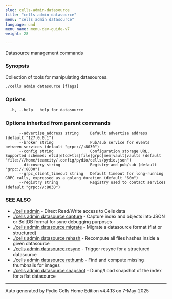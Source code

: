 ```yaml
---
slug: cells-admin-datasource
title: "cells admin datasource"
menu: "cells admin datasource"
language: und
menu_name: menu-dev-guide-v7
weight: 28

---
```

Datasource management commands

### Synopsis

Collection of tools for manipulating datasources.

```
./cells admin datasource [flags]
```

### Options

```
  -h, --help   help for datasource
```

### Options inherited from parent commands

```
      --advertise_address string     Default advertise address (default "127.0.0.1")
      --broker string                Pub/sub service for events between services (default "grpc://:8030")
      --config string                Configuration storage URL. Supported schemes: etcd|etcd+tls|file|grpc|mem|vault|vaults (default "file:///home/teamcity/.config/pydio/cells/pydio.json")
      --discovery string             Registry and pub/sub (default "grpc://:8030")
      --grpc_client_timeout string   Default timeout for long-running GRPC calls, expressed as a golang duration (default "60m")
      --registry string              Registry used to contact services (default "grpc://:8030")
```

### SEE ALSO

* [./cells admin](../cells-admin)	 - Direct Read/Write access to Cells data
* [./cells admin datasource capture](../cells-admin-datasource-capture)	 - Capture index and objects into JSON or BoltDB format for sync debugging purposes
* [./cells admin datasource migrate](../cells-admin-datasource-migrate)	 - Migrate a datasource format (flat or structured)
* [./cells admin datasource rehash](../cells-admin-datasource-rehash)	 - Recompute all files hashes inside a given datasource
* [./cells admin datasource resync](../cells-admin-datasource-resync)	 - Trigger resync for a structured datasource
* [./cells admin datasource rethumb](../cells-admin-datasource-rethumb)	 - Find and compute missing thumbnails for images
* [./cells admin datasource snapshot](../cells-admin-datasource-snapshot)	 - Dump/Load snapshot of the index for a flat datasource


---
Auto generated by  Pydio Cells Home Edition v4.4.13 on 7-May-2025
